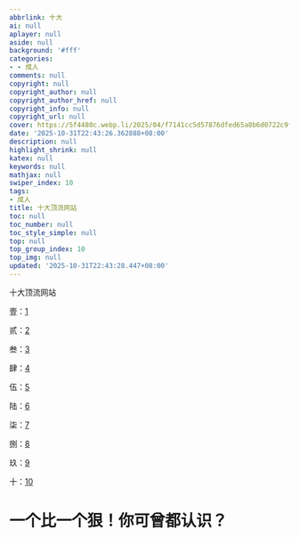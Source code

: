 ```yaml
---
abbrlink: 十大
ai: null
aplayer: null
aside: null
background: '#fff'
categories:
- - 成人
comments: null
copyright: null
copyright_author: null
copyright_author_href: null
copyright_info: null
copyright_url: null
cover: https://5f4480c.webp.li/2025/04/f7141cc5d57876dfed65a8b6d0722c9f.png
date: '2025-10-31T22:43:26.362888+08:00'
description: null
highlight_shrink: null
katex: null
keywords: null
mathjax: null
swiper_index: 10
tags:
- 成人
title: 十大顶流网站
toc: null
toc_number: null
toc_style_simple: null
top: null
top_group_index: 10
top_img: null
updated: '2025-10-31T22:43:28.447+08:00'
---
```

十大顶流网站

壹：[1](https://www.xvideos.com/)

贰：[2](https://cn.pornhub.com/)

叁：[3](https://www.xnxx.com/)

肆：[4](https://xhamster.com/)

伍：[5](https://www.livejasmin.com/)

陆：[6](https://www.youporn.com/)

柒：[7](https://chaturbate.com/)

捌：[8](https://cn.bongacams.com/)

玖：[9](https:///www.redtube.com/)

十：[10](https://spankbang.com/)

# 一个比一个狠！你可曾都认识？

